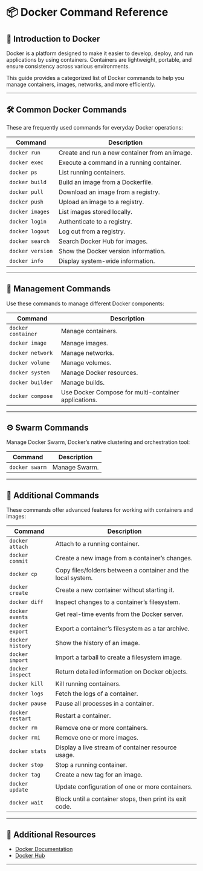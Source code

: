 # 📦 Docker Command Reference  

## 📖 Introduction to Docker  
Docker is a platform designed to make it easier to develop, deploy, and run applications by using containers. Containers are lightweight, portable, and ensure consistency across various environments.  

This guide provides a categorized list of Docker commands to help you manage containers, images, networks, and more efficiently.  

---

## 🛠️ Common Docker Commands  
These are frequently used commands for everyday Docker operations:  

| Command           | Description                                                 |  
|-------------------|-------------------------------------------------------------|  
| `docker run`      | Create and run a new container from an image.               |  
| `docker exec`     | Execute a command in a running container.                   |  
| `docker ps`       | List running containers.                                    |  
| `docker build`    | Build an image from a Dockerfile.                           |  
| `docker pull`     | Download an image from a registry.                          |  
| `docker push`     | Upload an image to a registry.                              |  
| `docker images`   | List images stored locally.                                 |  
| `docker login`    | Authenticate to a registry.                                 |  
| `docker logout`   | Log out from a registry.                                    |  
| `docker search`   | Search Docker Hub for images.                               |  
| `docker version`  | Show the Docker version information.                        |  
| `docker info`     | Display system-wide information.                            |  

---

## 🔧 Management Commands  
Use these commands to manage different Docker components:  

| Command             | Description                                               |  
|---------------------|-----------------------------------------------------------|  
| `docker container`  | Manage containers.                                        |  
| `docker image`      | Manage images.                                            |  
| `docker network`    | Manage networks.                                          |  
| `docker volume`     | Manage volumes.                                           |  
| `docker system`     | Manage Docker resources.                                  |  
| `docker builder`    | Manage builds.                                            |  
| `docker compose`    | Use Docker Compose for multi-container applications.      |  

---

## ⚙️ Swarm Commands  
Manage Docker Swarm, Docker’s native clustering and orchestration tool:  

| Command      | Description                                                     |  
|--------------|-----------------------------------------------------------------|  
| `docker swarm` | Manage Swarm.                                                 |  

---

## 📂 Additional Commands  
These commands offer advanced features for working with containers and images:  

| Command           | Description                                                 |  
|-------------------|-------------------------------------------------------------|  
| `docker attach`   | Attach to a running container.                              |  
| `docker commit`   | Create a new image from a container’s changes.              |  
| `docker cp`       | Copy files/folders between a container and the local system.|  
| `docker create`   | Create a new container without starting it.                 |  
| `docker diff`     | Inspect changes to a container’s filesystem.                |  
| `docker events`   | Get real-time events from the Docker server.                |  
| `docker export`   | Export a container’s filesystem as a tar archive.           |  
| `docker history`  | Show the history of an image.                               |  
| `docker import`   | Import a tarball to create a filesystem image.              |  
| `docker inspect`  | Return detailed information on Docker objects.              |  
| `docker kill`     | Kill running containers.                                    |  
| `docker logs`     | Fetch the logs of a container.                              |  
| `docker pause`    | Pause all processes in a container.                         |  
| `docker restart`  | Restart a container.                                        |  
| `docker rm`       | Remove one or more containers.                              |  
| `docker rmi`      | Remove one or more images.                                  |  
| `docker stats`    | Display a live stream of container resource usage.          |  
| `docker stop`     | Stop a running container.                                   |  
| `docker tag`      | Create a new tag for an image.                              |  
| `docker update`   | Update configuration of one or more containers.             |  
| `docker wait`     | Block until a container stops, then print its exit code.    |  

---

## 📘 Additional Resources  
- [Docker Documentation](https://docs.docker.com)  
- [Docker Hub](https://hub.docker.com)  

---
